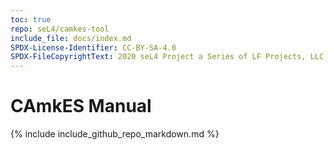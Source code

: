 ```yaml
---
toc: true
repo: seL4/camkes-tool
include_file: docs/index.md
SPDX-License-Identifier: CC-BY-SA-4.0
SPDX-FileCopyrightText: 2020 seL4 Project a Series of LF Projects, LLC.
---
```


# CAmkES Manual

{% include include_github_repo_markdown.md %}
